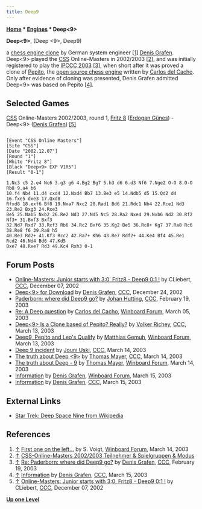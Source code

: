 ```yaml
---
title: Deep9
---
```

**[Home](Home "Home") * [Engines](Engines "Engines") * Deep\<9>**

**Deep\<9>**, (Deep \<9>, Deep9)

a [chess engine clone](Category:Clone "Category:Clone") by German system engineer
<a id="cite-note-1" href="#cite-ref-1">[1]</a>
[Denis Grafen](Denis_Grafen "Denis Grafen"). Deep\<9> played the [CSS](Computerschach_und_Spiele "Computerschach und Spiele") Online-Masters in 2002/2003 <a id="cite-note-2" href="#cite-ref-2">[2]</a>,
and was initially registered to play the [IPCCC 2003](IPCCC_2003 "IPCCC 2003")
<a id="cite-note-3" href="#cite-ref-3">[3]</a>,
when short after it was proved a clone of [Pepito](Pepito "Pepito"), the [open source chess engine](Category:Open_Source "Category:Open Source") written by [Carlos del Cacho](Carlos_del_Cacho "Carlos del Cacho").
Only after evidence of cloning was presented, Denis Grafen admitted Deep\<9> was based on Pepito
<a id="cite-note-4" href="#cite-ref-4">[4]</a>.

## Selected Games

[CSS](Computerschach_und_Spiele "Computerschach und Spiele") Online-Masters 2002/2003, round 1, [Fritz 8](Fritz "Fritz") ([Erdogan Günes](Erdogan_G%C3%BCnes "Erdogan Günes")) - Deep\<9> ([Denis Grafen](Denis_Grafen "Denis Grafen")) <a id="cite-note-5" href="#cite-ref-5">[5]</a>

```

[Event "CSS Online Masters"]
[Site "CSS"]
[Date "2002.12.07"]
[Round "1"]
[White "Fritz 8"]
[Black "Deep<9> EXP V1R5"]
[Result "0-1"]

1.Nc3 c5 2.e4 Nc6 3.g3 g6 4.Bg2 Bg7 5.h3 d6 6.d3 Nf6 7.Nge2 O-O 8.O-O Rb8 9.a4 b6 
10.f4 Nb4 11.d4 cxd4 12.Nxd4 Bb7 13.Be3 e5 14.Ndb5 d5 15.Qd2 d4 16.fxe5 dxe3 17.Qxd8 
Rfxd8 18.exf6 Bf8 19.Nxa7 Nxc2 20.Rad1 Bd6 21.Rdc1 Nb4 22.Rce1 Nd3 23.Re2 Bxg3 24.Rxe3 
Be5 25.Nab5 Nxb2 26.Re2 Nd3 27.Nd5 Nc5 28.Ra2 Nxe4 29.Nxb6 Nd2 30.Rf2 Nf3+ 31.Bxf3 Bxf3 
32.Nd7 Rxd7 33.Rxf3 Rb6 34.Rc2 Bxf6 35.Kg2 Be5 36.Rc8+ Kg7 37.Ra8 Rc6 38.Re8 f6 39.Ra8 h5 
40.Re3 Rd2+ 41.Kf3 Rcc2 42.Ra7+ Kh6 43.Re7 Rdf2+ 44.Ke4 Bf4 45.Re1 Rcd2 46.Nd4 Bd6 47.Kd5 
Bxe7 48.Rxe7 Rd3 49.Kc4 Rxh3 0-1

```

## Forum Posts

- [Online-Masters: Junior starts with 3:0, Fritz8 - Deep9 0:1 !](https://www.stmintz.com/ccc/index.php?id=269361) by CLiebert, [CCC](CCC "CCC"), December 07, 2002
- [Deep\<9> for Download](https://www.stmintz.com/ccc/index.php?id=272876) by [Denis Grafen](Denis_Grafen "Denis Grafen"), [CCC](CCC "CCC"), December 24, 2002
- [Paderborn: where did Deep9 go?](https://www.stmintz.com/ccc/index.php?id=285328) by [Johan Hutting](index.php?title=Johan_Hutting&action=edit&redlink=1 "Johan Hutting (page does not exist)"), [CCC](CCC "CCC"), February 19, 2003
- [Re: A Deep question](http://www.open-aurec.com/wbforum/viewtopic.php?f=18&t=41578) by [Carlos del Cacho](Carlos_del_Cacho "Carlos del Cacho"), [Winboard Forum](Computer_Chess_Forums "Computer Chess Forums"), March 05, 2003
- [Deep\<9> Is a Clone based of Pepito? Really?](https://www.stmintz.com/ccc/index.php?id=289182) by [Volker Richey](index.php?title=Volker_Richey&action=edit&redlink=1 "Volker Richey (page does not exist)"), [CCC](CCC "CCC"), March 13, 2003
- [Deep9, Pepito and Leo's Qualify](http://www.open-aurec.com/wbforum/viewtopic.php?f=18&t=41725) by [Matthias Gemuh](Matthias_Gemuh "Matthias Gemuh"), [Winboard Forum](Computer_Chess_Forums "Computer Chess Forums"), March 13, 2003
- [Deep 9 incident](https://www.stmintz.com/ccc/index.php?id=289244) by [Jouni Uski](Jouni_Uski "Jouni Uski"), [CCC](CCC "CCC"), March 14, 2003
- [The truth about Deep \<9>](https://www.stmintz.com/ccc/index.php?id=289305) by [Thomas Mayer](Thomas_Mayer "Thomas Mayer"), [CCC](CCC "CCC"), March 14, 2003
- [The truth about Deep - 9](http://www.open-aurec.com/wbforum/viewtopic.php?f=18&t=41748) by [Thomas Mayer](Thomas_Mayer "Thomas Mayer"), [Winboard Forum](Computer_Chess_Forums "Computer Chess Forums"), March 14, 2003
- [Information](http://www.open-aurec.com/wbforum/viewtopic.php?f=18&t=41768) by [Denis Grafen](Denis_Grafen "Denis Grafen"), [Winboard Forum](Computer_Chess_Forums "Computer Chess Forums"), March 15, 2003
- [Information](https://www.stmintz.com/ccc/index.php?id=289424) by [Denis Grafen](Denis_Grafen "Denis Grafen"), [CCC](CCC "CCC"), March 15, 2003

## External Links

- [Star Trek: Deep Space Nine from Wikipedia](https://en.wikipedia.org/wiki/Star_Trek:_Deep_Space_Nine)

## References

1. <a id="cite-ref-1" href="#cite-note-1">↑</a> [First one on the left...](http://www.open-aurec.com/wbforum/viewtopic.php?f=18&t=41748#p159370) by S. Voigt, [Winboard Forum](Computer_Chess_Forums "Computer Chess Forums"), March 14, 2003
1. <a id="cite-ref-2" href="#cite-note-2">↑</a> [CSS-Online-Masters 2002/2003 Teilnehmer & Spielgruppen & Modus](https://lchristian.beepworld.de/teilnehmer.htm)
1. <a id="cite-ref-3" href="#cite-note-3">↑</a> [Re: Paderborn: where did Deep9 go?](https://www.stmintz.com/ccc/index.php?id=285372) by [Denis Grafen](Denis_Grafen "Denis Grafen"), [CCC](CCC "CCC"), February 19, 2003
1. <a id="cite-ref-4" href="#cite-note-4">↑</a> [Information](https://www.stmintz.com/ccc/index.php?id=289424) by [Denis Grafen](Denis_Grafen "Denis Grafen"), [CCC](CCC "CCC"), March 15, 2003
1. <a id="cite-ref-5" href="#cite-note-5">↑</a> [Online-Masters: Junior starts with 3:0, Fritz8 - Deep9 0:1 !](https://www.stmintz.com/ccc/index.php?id=269361) by CLiebert, [CCC](CCC "CCC"), December 07, 2002

**[Up one Level](Engines "Engines")**

